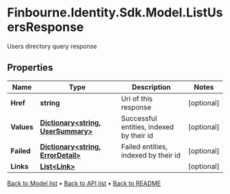# Finbourne.Identity.Sdk.Model.ListUsersResponse
Users directory query response

## Properties

Name | Type | Description | Notes
------------ | ------------- | ------------- | -------------
**Href** | **string** | Uri of this response | [optional] 
**Values** | [**Dictionary&lt;string, UserSummary&gt;**](UserSummary.md) | Successful entities, indexed by their id | [optional] 
**Failed** | [**Dictionary&lt;string, ErrorDetail&gt;**](ErrorDetail.md) | Failed entities, indexed by their id | [optional] 
**Links** | [**List&lt;Link&gt;**](Link.md) |  | [optional] 

[Back to Model list](../README.md#documentation-for-models) &#8226; [Back to API list](../README.md#documentation-for-api-endpoints) &#8226; [Back to README](../README.md)


